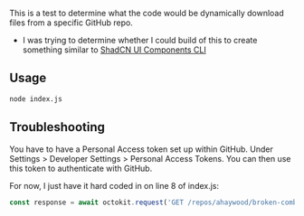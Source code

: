This is a test to determine what the code would be dynamically download files from a specific GitHub repo.

- I was trying to determine whether I could build of this to create something similar to [ShadCN UI Components CLI](https://ui.shadcn.com/docs/cli)

## Usage

```bash
node index.js
```

## Troubleshooting

You have to have a Personal Access token set up within GitHub. Under Settings > Developer Settings > Personal Access Tokens. You can then use this token to authenticate with GitHub.

For now, I just have it hard coded in on line 8 of index.js:

```js
const response = await octokit.request('GET /repos/ahaywood/broken-comb/contents/src/components', {
```
